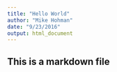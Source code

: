 ```yaml
---
title: "Hello World"
author: "Mike Hohman"
date: "9/23/2016"
output: html_document
---
```



## This is a markdown file